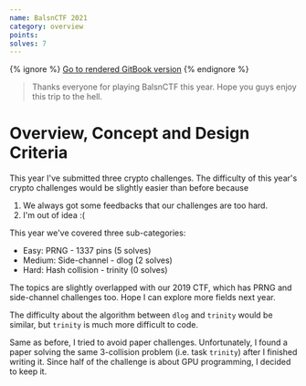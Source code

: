 ```yaml
---
name: BalsnCTF 2021
category: overview
points: 
solves: 7
---
```


{% ignore %}
[Go to rendered GitBook version](https://sasdf.github.io/ctf/)
{% endignore %}

> Thanks everyone for playing BalsnCTF this year.
> Hope you guys enjoy this trip to the hell.


# Overview, Concept and Design Criteria
This year I've submitted three crypto challenges.
The difficulty of this year's crypto challenges would be slightly easier than before because

1. We always got some feedbacks that our challenges are too hard.
2. I'm out of idea :(

This year we've covered three sub-categories:
* Easy: PRNG - 1337 pins (5 solves)
* Medium: Side-channel - dlog (2 solves)
* Hard: Hash collision - trinity (0 solves)

The topics are slightly overlapped with our 2019 CTF,
which has PRNG and side-channel challenges too.
Hope I can explore more fields next year.

The difficulty about the algorithm between `dlog` and `trinity` would be similar,
but `trinity` is much more difficult to code.

Same as before, I tried to avoid paper challenges.
Unfortunately, I found a paper solving the same 3-collision problem (i.e. task `trinity`) after I finished writing it.
Since half of the challenge is about GPU programming, I decided to keep it.
